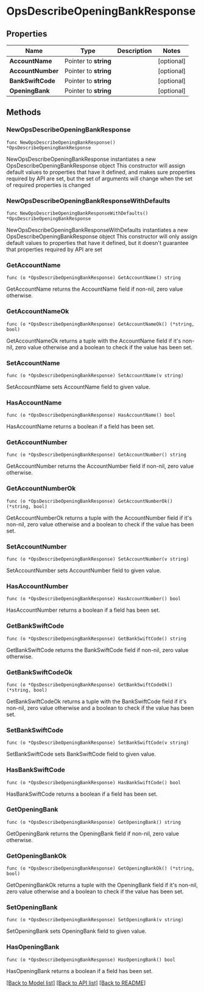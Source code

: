 # OpsDescribeOpeningBankResponse

## Properties

Name | Type | Description | Notes
------------ | ------------- | ------------- | -------------
**AccountName** | Pointer to **string** |  | [optional] 
**AccountNumber** | Pointer to **string** |  | [optional] 
**BankSwiftCode** | Pointer to **string** |  | [optional] 
**OpeningBank** | Pointer to **string** |  | [optional] 

## Methods

### NewOpsDescribeOpeningBankResponse

`func NewOpsDescribeOpeningBankResponse() *OpsDescribeOpeningBankResponse`

NewOpsDescribeOpeningBankResponse instantiates a new OpsDescribeOpeningBankResponse object
This constructor will assign default values to properties that have it defined,
and makes sure properties required by API are set, but the set of arguments
will change when the set of required properties is changed

### NewOpsDescribeOpeningBankResponseWithDefaults

`func NewOpsDescribeOpeningBankResponseWithDefaults() *OpsDescribeOpeningBankResponse`

NewOpsDescribeOpeningBankResponseWithDefaults instantiates a new OpsDescribeOpeningBankResponse object
This constructor will only assign default values to properties that have it defined,
but it doesn't guarantee that properties required by API are set

### GetAccountName

`func (o *OpsDescribeOpeningBankResponse) GetAccountName() string`

GetAccountName returns the AccountName field if non-nil, zero value otherwise.

### GetAccountNameOk

`func (o *OpsDescribeOpeningBankResponse) GetAccountNameOk() (*string, bool)`

GetAccountNameOk returns a tuple with the AccountName field if it's non-nil, zero value otherwise
and a boolean to check if the value has been set.

### SetAccountName

`func (o *OpsDescribeOpeningBankResponse) SetAccountName(v string)`

SetAccountName sets AccountName field to given value.

### HasAccountName

`func (o *OpsDescribeOpeningBankResponse) HasAccountName() bool`

HasAccountName returns a boolean if a field has been set.

### GetAccountNumber

`func (o *OpsDescribeOpeningBankResponse) GetAccountNumber() string`

GetAccountNumber returns the AccountNumber field if non-nil, zero value otherwise.

### GetAccountNumberOk

`func (o *OpsDescribeOpeningBankResponse) GetAccountNumberOk() (*string, bool)`

GetAccountNumberOk returns a tuple with the AccountNumber field if it's non-nil, zero value otherwise
and a boolean to check if the value has been set.

### SetAccountNumber

`func (o *OpsDescribeOpeningBankResponse) SetAccountNumber(v string)`

SetAccountNumber sets AccountNumber field to given value.

### HasAccountNumber

`func (o *OpsDescribeOpeningBankResponse) HasAccountNumber() bool`

HasAccountNumber returns a boolean if a field has been set.

### GetBankSwiftCode

`func (o *OpsDescribeOpeningBankResponse) GetBankSwiftCode() string`

GetBankSwiftCode returns the BankSwiftCode field if non-nil, zero value otherwise.

### GetBankSwiftCodeOk

`func (o *OpsDescribeOpeningBankResponse) GetBankSwiftCodeOk() (*string, bool)`

GetBankSwiftCodeOk returns a tuple with the BankSwiftCode field if it's non-nil, zero value otherwise
and a boolean to check if the value has been set.

### SetBankSwiftCode

`func (o *OpsDescribeOpeningBankResponse) SetBankSwiftCode(v string)`

SetBankSwiftCode sets BankSwiftCode field to given value.

### HasBankSwiftCode

`func (o *OpsDescribeOpeningBankResponse) HasBankSwiftCode() bool`

HasBankSwiftCode returns a boolean if a field has been set.

### GetOpeningBank

`func (o *OpsDescribeOpeningBankResponse) GetOpeningBank() string`

GetOpeningBank returns the OpeningBank field if non-nil, zero value otherwise.

### GetOpeningBankOk

`func (o *OpsDescribeOpeningBankResponse) GetOpeningBankOk() (*string, bool)`

GetOpeningBankOk returns a tuple with the OpeningBank field if it's non-nil, zero value otherwise
and a boolean to check if the value has been set.

### SetOpeningBank

`func (o *OpsDescribeOpeningBankResponse) SetOpeningBank(v string)`

SetOpeningBank sets OpeningBank field to given value.

### HasOpeningBank

`func (o *OpsDescribeOpeningBankResponse) HasOpeningBank() bool`

HasOpeningBank returns a boolean if a field has been set.


[[Back to Model list]](../README.md#documentation-for-models) [[Back to API list]](../README.md#documentation-for-api-endpoints) [[Back to README]](../README.md)


